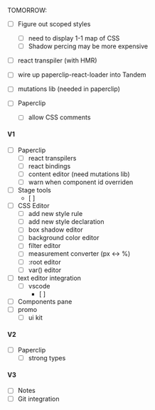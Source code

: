 TOMORROW:

- [ ] Figure out scoped styles
  - [ ] need to display 1-1 map of CSS
  - [ ] Shadow percing may be more expensive
- [ ] react transpiler (with HMR)
- [ ] wire up paperclip-react-loader into Tandem
- [ ] mutations lib (needed in paperclip)

- [ ] Paperclip
  - [ ] allow CSS comments

#### V1

- [ ] Paperclip
  - [ ] react transpilers
  - [ ] react bindings
  - [ ] content editor (need mutations lib)
  - [ ] warn when component id overriden
- [ ] Stage tools
  - [ ]
- [ ] CSS Editor
  - [ ] add new style rule
  - [ ] add new style declaration
  - [ ] box shadow editor
  - [ ] background color editor
  - [ ] filter editor
  - [ ] measurement converter (px <-> %)
  - [ ] :root editor
  - [ ] var() editor
- [ ] text editor integration
  - [ ] vscode
    - [ ] 
- [ ] Components pane
- [ ] promo
  - [ ] ui kit 

#### V2

- [ ] Paperclip 
  - [ ] strong types

#### V3

- [ ] Notes
- [ ] Git integration